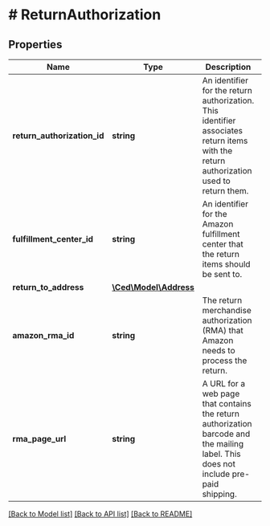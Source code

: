# # ReturnAuthorization

## Properties

Name | Type | Description | Notes
------------ | ------------- | ------------- | -------------
**return_authorization_id** | **string** | An identifier for the return authorization. This identifier associates return items with the return authorization used to return them. |
**fulfillment_center_id** | **string** | An identifier for the Amazon fulfillment center that the return items should be sent to. |
**return_to_address** | [**\Ced\Model\Address**](Address.md) |  |
**amazon_rma_id** | **string** | The return merchandise authorization (RMA) that Amazon needs to process the return. |
**rma_page_url** | **string** | A URL for a web page that contains the return authorization barcode and the mailing label. This does not include pre-paid shipping. |

[[Back to Model list]](../../README.md#models) [[Back to API list]](../../README.md#endpoints) [[Back to README]](../../README.md)
